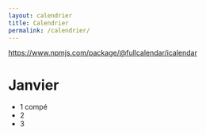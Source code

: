 ```yaml
---
layout: calendrier
title: Calendrier
permalink: /calendrier/
---
```


https://www.npmjs.com/package/@fullcalendar/icalendar

# Janvier

- <time>1</time> compé
- <time>2</time>
- <time>3</time>
